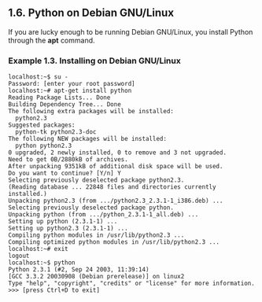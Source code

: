 

1.6. Python on Debian GNU/Linux
-------------------------------

If you are lucky enough to be running Debian GNU/Linux, you install
Python through the **apt** command.

### Example 1.3. Installing on Debian GNU/Linux

    localhost:~$ su -
    Password: [enter your root password]
    localhost:~# apt-get install python
    Reading Package Lists... Done
    Building Dependency Tree... Done
    The following extra packages will be installed:
      python2.3
    Suggested packages:
      python-tk python2.3-doc
    The following NEW packages will be installed:
      python python2.3
    0 upgraded, 2 newly installed, 0 to remove and 3 not upgraded.
    Need to get 0B/2880kB of archives.
    After unpacking 9351kB of additional disk space will be used.
    Do you want to continue? [Y/n] Y
    Selecting previously deselected package python2.3.
    (Reading database ... 22848 files and directories currently installed.)
    Unpacking python2.3 (from .../python2.3_2.3.1-1_i386.deb) ...
    Selecting previously deselected package python.
    Unpacking python (from .../python_2.3.1-1_all.deb) ...
    Setting up python (2.3.1-1) ...
    Setting up python2.3 (2.3.1-1) ...
    Compiling python modules in /usr/lib/python2.3 ...
    Compiling optimized python modules in /usr/lib/python2.3 ...
    localhost:~# exit
    logout
    localhost:~$ python
    Python 2.3.1 (#2, Sep 24 2003, 11:39:14)
    [GCC 3.3.2 20030908 (Debian prerelease)] on linux2
    Type "help", "copyright", "credits" or "license" for more information.
    >>> [press Ctrl+D to exit]

  


